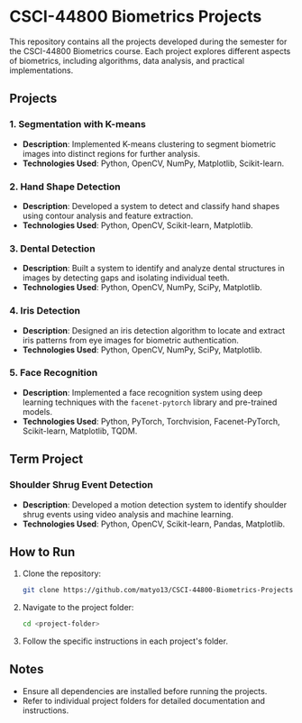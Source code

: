 # CSCI-44800 Biometrics Projects

This repository contains all the projects developed during the semester for the CSCI-44800 Biometrics course. Each project explores different aspects of biometrics, including algorithms, data analysis, and practical implementations.

## Projects

### 1. **Segmentation with K-means**
   - **Description**: Implemented K-means clustering to segment biometric images into distinct regions for further analysis.
   - **Technologies Used**: Python, OpenCV, NumPy, Matplotlib, Scikit-learn.

### 2. **Hand Shape Detection**
   - **Description**: Developed a system to detect and classify hand shapes using contour analysis and feature extraction.
   - **Technologies Used**: Python, OpenCV, Scikit-learn, Matplotlib.

### 3. **Dental Detection**
   - **Description**: Built a system to identify and analyze dental structures in images by detecting gaps and isolating individual teeth.
   - **Technologies Used**: Python, OpenCV, NumPy, SciPy, Matplotlib.

### 4. **Iris Detection**
   - **Description**: Designed an iris detection algorithm to locate and extract iris patterns from eye images for biometric authentication.
   - **Technologies Used**: Python, OpenCV, NumPy, SciPy, Matplotlib.

### 5. **Face Recognition**
   - **Description**: Implemented a face recognition system using deep learning techniques with the `facenet-pytorch` library and pre-trained models.
   - **Technologies Used**: Python, PyTorch, Torchvision, Facenet-PyTorch, Scikit-learn, Matplotlib, TQDM.

## Term Project
### **Shoulder Shrug Event Detection**
   - **Description**: Developed a motion detection system to identify shoulder shrug events using video analysis and machine learning.
   - **Technologies Used**: Python, OpenCV, Scikit-learn, Pandas, Matplotlib.

## How to Run

1. Clone the repository:
   ```bash
   git clone https://github.com/matyo13/CSCI-44800-Biometrics-Projects.git
   ```
2. Navigate to the project folder:
   ```bash
   cd <project-folder>
   ```
3. Follow the specific instructions in each project's folder.

## Notes

- Ensure all dependencies are installed before running the projects.
- Refer to individual project folders for detailed documentation and instructions.
